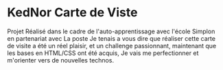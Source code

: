 # KedNor Carte de Viste 
Projet Réalisé dans le cadre de l'auto-apprentissage avec l'école Simplon en partenariat avec La poste
Je tenais a vous dire que réaliser cette carte de visite a été un réel plaisir, et un challenge passionnant, maintenant que les bases en HTML/CSS ont été acquis, Je vais me perfectionner et m'orienter vers de nouvelles technos.
